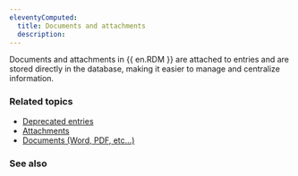 ```yaml
---
eleventyComputed:
  title: Documents and attachments
  description: 
---
```


Documents and attachments in {{ en.RDM }} are attached to entries and are stored directly in the database,  making it easier to manage and centralize information.

### Related topics  

* [Deprecated entries](https://docs.devolutions.net/kb/remote-desktop-manager/knowledge-base/deprecated-entries/#documents)  
* [Attachments](https://docs.devolutions.net/rdm/windows/commands/view/layout/attachments/)
* [Documents (Word, PDF, etc…)](https://docs.devolutions.net/kb/remote-desktop-manager/knowledge-base/deprecated-entries/#documents)   

### See also  
